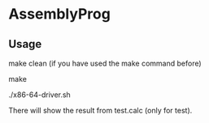 # AssemblyProg
## Usage

make clean (if you have used the make command before)

make

./x86-64-driver.sh

There will show the result from test.calc (only for test).
